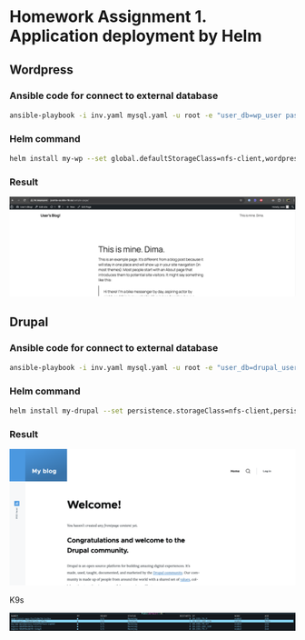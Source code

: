 # Homework Assignment 1. Application deployment by Helm
## Wordpress

### Ansible code for connect to external database

```bash
ansible-playbook -i inv.yaml mysql.yaml -u root -e "user_db=wp_user pass_db=password name_db=wp_base"
```
### Helm command

```bash
helm install my-wp --set global.defaultStorageClass=nfs-client,wordpressUsername=xaos,wordpressPassword=password123,mariadb.enabled=false,externalDatabase.host=192.168.201.10,externalDatabase.database=wp_base,externalDatabase.user=wp_user,externalDatabase.password=password,ingress.enabled=true,ingress.hostname=joomla-sa.k8s-19.sa,ingress.ingressClassName=nginx  oci://registry-1.docker.io/bitnamicharts/wordpress
```
### Result
![alt text](image.png)


## Drupal

### Ansible code for connect to external database

```bash
ansible-playbook -i inv.yaml mysql.yaml -u root -e "user_db=drupal_user pass_db=password name_db=drupal_base"
```
### Helm command

```bash
helm install my-drupal --set persistence.storageClass=nfs-client,persistence.accessMode=ReadWriteMany,mariadb.enabled=false,externalDatabase.host=192.168.201.10,externalDatabase.database=drupal_base,externalDatabase.user=drupal_user,externalDatabase.password=password,ingress.enabled=true,ingress.hostname=drupal.k8s-19.sa,ingress.ingressClassName=nginx,drupalUsername=xaos,drupalPassword=password123 oci://registry-1.docker.io/bitnamicharts/drupal
```
### Result

![alt text](image-1.png)


K9s 

![alt text](image-2.png)